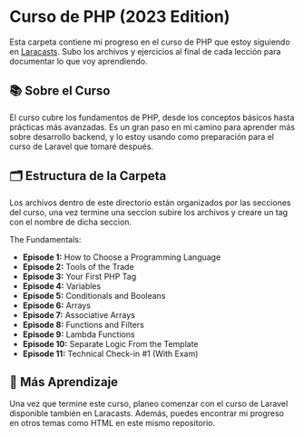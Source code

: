 # Curso de PHP (2023 Edition)

Esta carpeta contiene mi progreso en el curso de PHP que estoy siguiendo en [Laracasts](https://laracasts.com/series/php-for-beginners-2023-edition/). Subo los archivos y ejercicios al final de cada lección para documentar lo que voy aprendiendo.

## 📚 Sobre el Curso
El curso cubre los fundamentos de PHP, desde los conceptos básicos hasta prácticas más avanzadas. Es un gran paso en mi camino para aprender más sobre desarrollo backend, y lo estoy usando como preparación para el curso de Laravel que tomaré después.

## 🗂 Estructura de la Carpeta
Los archivos dentro de este directorio están organizados por las secciones del curso, una vez termine una seccion subire los archivos y creare un tag con el nombre de dicha seccion. <br />

The Fundamentals:
- **Episode 1:** How to Choose a Programming Language
- **Episode 2:** Tools of the Trade
- **Episode 3:** Your First PHP Tag
- **Episode 4:** Variables
- **Episode 5:** Conditionals and Booleans
- **Episode 6:** Arrays
- **Episode 7:** Associative Arrays
- **Episode 8:** Functions and Filters
- **Episode 9:** Lambda Functions
- **Episode 10:** Separate Logic From the Template
- **Episode 11:** Technical Check-in #1 (With Exam)

## 🚀 Más Aprendizaje
Una vez que termine este curso, planeo comenzar con el curso de Laravel disponible también en Laracasts. Además, puedes encontrar mi progreso en otros temas como HTML en este mismo repositorio.